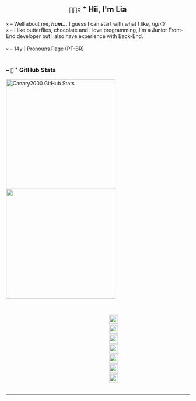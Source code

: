 <h2 align='center'>
    <code>🧝🏻‍♀️</code> ⁺ Hii, I'm Lia
</h2>

<div>
    <code>×</code> – Well about me, <strong><i>hum...</i></strong> I guess I can start with what I like, <i>right?</i> <br />
    <code>×</code> – I like butterflies, chocolate and I love programming, I'm a Junior Front-End developer but I also have experience with Back-End.
    <br /> <br />
    <code>×</code> – 14y | <a href='https://pt.pronouns.page/@Canary._'>Pronouns Page</a> (PT-BR) <br />
</div>

<br>

<div>
    <h3>– <code>🦑</code> ⁺ GitHub Stats</h3>
    <img width="300em" src="https://github-readme-stats.vercel.app/api?username=Canary2000&show_icons=false&hide_border=true&theme=omni&bg_color=0d1117" alt="Canary2000 GitHub Stats" />
    <img width="300em" src="https://github-readme-stats.vercel.app/api/top-langs/?username=Canary2000&layout=compact&hide_border=true&theme=omni&bg_color=0d1117" />
</div>

<br />

<div>
    <p align='center'>
        <code>
            <img height='24' src="https://cdn.jsdelivr.net/gh/devicons/devicon/icons/html5/html5-original.svg" />
            <img height='24' src="https://cdn.jsdelivr.net/gh/devicons/devicon/icons/css3/css3-original.svg" />
            <img height='24' src="https://cdn.jsdelivr.net/gh/devicons/devicon/icons/sass/sass-original.svg" />
            <img height='24' src="https://cdn.jsdelivr.net/gh/devicons/devicon/icons/react/react-original.svg" />
            <img height='24' src="https://cdn.jsdelivr.net/gh/devicons/devicon/icons/nextjs/nextjs-line.svg" />
            <img height='24' src="https://cdn.jsdelivr.net/gh/devicons/devicon/icons/typescript/typescript-original.svg" />
            <img height='24' src="https://cdn.jsdelivr.net/gh/devicons/devicon/icons/nodejs/nodejs-original.svg" />
        </code>
    </p>
</div>

<hr />
